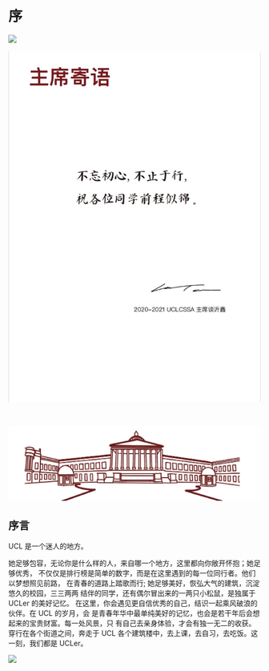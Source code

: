 # 序

![](.gitbook/assets/image%20%2867%29.png)

![](.gitbook/assets/image%20%2876%29.png)

​                      

![](.gitbook/assets/image%20%2838%29.png)

## 序言

UCL 是一个迷人的地方。 

她足够包容，无论你是什么样的人，来自哪一个地方，这里都向你敞开怀抱；她足够优秀， 不仅仅是排行榜是简单的数字，而是在这里遇到的每一位同行者。他们以梦想照见前路， 在青春的道路上踏歌而行; 她足够美好，恢弘大气的建筑，沉淀悠久的校园，三三两两 结伴的同学，还有偶尔冒出来的一两只小松鼠，是独属于 UCLer 的美好记忆。 在这里，你会遇见更自信优秀的自己，结识一起乘风破浪的伙伴。在 UCL 的岁月，会 是青春年华中最单纯美好的记忆，也会是若干年后会想起来的宝贵财富。每一处风景，只 有自己去亲身体验，才会有独一无二的收获。穿行在各个街道之间，奔走于 UCL 各个建筑楼中，去上课，去自习，去吃饭。这一刻，我们都是 UCLer。

![](https://gblobscdn.gitbook.com/assets%2F-ME7XrRnA6Ts2M_1_CXM%2F-MERwWWqHj_YMIkxCJHw%2F-MESLJZjbnFQIua7Pqx1%2Fuclmq2.jpg?alt=media&token=d07a2169-bf76-4e24-a317-1ba3a0959a8b)

